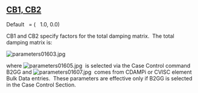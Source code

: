 ## [CB1, CB2](https://help.hexagonmi.com/bundle/MSC_Nastran_2022.4/page/Nastran_Combined_Book/qrg/parameters/TOC.CB1.CB2.xhtml)

Default    = (   1.0, 0.0)

CB1 and CB2 specify factors for the total damping matrix.  The total damping matrix is:

![parameters01603.jpg](https://help-be.hexagonmi.com/bundle/MSC_Nastran_2022.4/page/Nastran_Combined_Book/qrg/parameters/../../../assets/parameters01603.jpg?_LANG=enus)  

where  ![parameters01605.jpg](https://help-be.hexagonmi.com/bundle/MSC_Nastran_2022.4/page/Nastran_Combined_Book/qrg/parameters/../../../assets/parameters01605.jpg?_LANG=enus)  is selected via the Case Control command B2GG and  ![parameters01607.jpg](https://help-be.hexagonmi.com/bundle/MSC_Nastran_2022.4/page/Nastran_Combined_Book/qrg/parameters/../../../assets/parameters01607.jpg?_LANG=enus)  comes from CDAMPi or CVlSC element Bulk Data entries.  These parameters are effective only if B2GG is selected in the Case Control Section.

